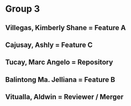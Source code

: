 # Group 3

## Villegas, Kimberly Shane = Feature A

## Cajusay, Ashly = Feature C
 
## Tucay, Marc Angelo = Repository

## Balintong Ma. Jelliana = Feature B

## Vitualla, Aldwin = Reviewer / Merger
